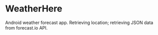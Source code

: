 # WeatherHere
Android weather forecast app.
Retrieving location; retrieving JSON data from forecast.io API.
